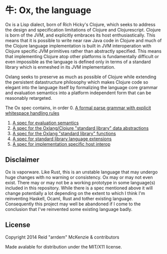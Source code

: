 # 牛: Ox, the language

Ox is a Lisp dialect, born of Rich Hicky's Clojure, which seeks to
address the design and specification limitations of Clojure and
Clojurescript. Clojure is born of the JVM, and explicitly embraces its
host enthusiastically. This means that it is possible to write near
raw Java code in Clojure and much of the Clojure language
implementation is built in JVM interoperation with Clojure specific
JVM primitives rather than abstractly specified. This means that
implementing Clojure atop other platforms is fundamentally difficult
or even impossible as the language is defined only in terms of a
standard library which is enmeshed in its JVM implementation.

Oxlang seeks to preserve as much as possible of Clojure while
extending the persistent datastructure philosophy which makes Clojure
code so elegant into the language itself by formalizing the language
core grammar and evaluation semantics into a platform independent form
that can be reasonably retargeted.

The Ox spec contains, in order
 0. [A formal parse grammar with explicit whitespace handling rules](doc/grammar.md)
 1. [A spec for evaluation semantics](doc/evaluation.md)
 2. [A spec for the Oxlang/Clojure "standard library" data abstractions](doc/interfaces.md)
 3. [A spec for the Oxlang "standard library" functions](doc/functions.md)
 4. [A spec for standard library language extensions](doc/modules.md)
 5. [A spec for implementation specific host interop](doc/interop.md)

## Disclaimer

Ox is vaporware. Like Rust, this is an unstable language that may
undergo huge changes with no warning or consistency. Ox may or may not
even exist. There may or may not be a working prototype in some
language(s) included in this repository. While there is a spec
mentioned above it will change potentially a lot depending on the
extent to which I think I'm reinventing Haskell, Ocaml, Rust and
tother existing language. Consequently this project may well be
abandoned if I come to the conclusion that I've reinvented some
existing language badly.

## License

Copyright 2014 Reid "arrdem" McKenzie & contributors

Made avalable for distribution under the MIT/X11 license.

